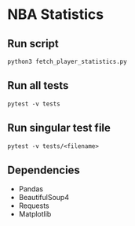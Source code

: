 # NBA Statistics

## Run script

    python3 fetch_player_statistics.py

## Run all tests

    pytest -v tests

## Run singular test file

    pytest -v tests/<filename>

## Dependencies

- Pandas
- BeautifulSoup4
- Requests
- Matplotlib
